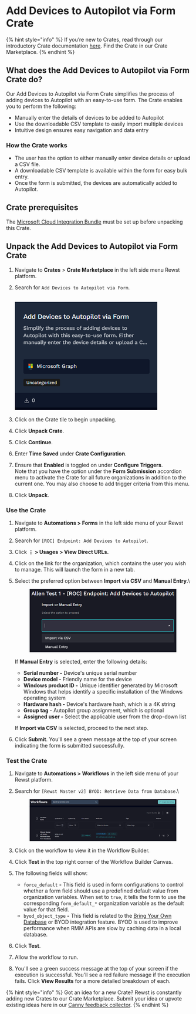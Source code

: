 # Add Devices to Autopilot via Form Crate

{% hint style="info" %}
If you’re new to Crates, read through our introductory Crate documentation [here](https://docs.rewst.help/prebuilt-automations/crates). Find the Crate in our Crate Marketplace.
{% endhint %}

## What does the Add Devices to Autopilot via Form Crate do?

Our Add Devices to Autopilot via Form Crate simplifies the process of adding devices to Autopilot with an easy-to-use form. The Crate enables you to perform the following:

* Manually enter the details of devices to be added to Autopilot
* Use the downloadable CSV template to easily import multiple devices
* Intuitive design ensures easy navigation and data entry

### How the Crate works

* The user has the option to either manually enter device details or upload a CSV file.
* A downloadable CSV template is available within the form for easy bulk entry.
* Once the form is submitted, the devices are automatically added to Autopilot.

## Crate prerequisites

The [Microsoft Cloud Integration Bundle](../../configuration/integrations/integration-guides/microsoft-cloud-integration-bundle/) must be set up before unpacking this Crate.

## Unpack the Add Devices to Autopilot via Form Crate

1. Navigate to **Crates** > **Crate Marketplace** in the left side menu Rewst platform.
2.  Search for `Add Devices to Autopilot via Form`.

    \
    ![](<../../../.gitbook/assets/image (1).png>)
3. Click on the Crate tile to begin unpacking.
4. Click **Unpack Crate**.
5. Click **Continue**.&#x20;
6. Enter **Time Saved** under **Crate Configuration**.
7. Ensure that **Enabled** is toggled on under **Configure Triggers**.\
   Note that you have the option under the **Form Submission** accordion menu to activate the Crate for all future organizations in addition to the current one. You may also choose to add trigger criteria from this menu.
8. Click **Unpack**.

### Use the Crate

1. Navigate to **Automations > Forms** in the left side menu of your Rewst platform.
2. Search for `[ROC] Endpoint: Add Devices to Autopilot`.
3. Click **⋮ > Usages > View Direct URLs.**
4. Click on the link for the organization, which contains the user you wish to manage. This will launch the form in a new tab.
5.  Select the preferred option between **Import via CSV** and **Manual Entry**.\


    <figure><img src="../../../.gitbook/assets/image (3).png" alt=""><figcaption></figcaption></figure>

    If **Manual Entry** is selected, enter the following details:

    * **Serial number -** Device's unique serial number
    * **Device model -** Friendly name for the device
    * **Windows product ID -** Unique identifier generated by Microsoft Windows that helps identify a specific installation of the Windows operating system
    * **Hardware hash -** Device's hardware hash, which is a 4K string
    * **Group tag -** Autopilot group assignment, which is optional
    * **Assigned user -** Select the applicable user from the drop-down list

    If **Import via CSV** is selected, proceed to the next step.
6. Click **Submit**.  You'll see a green message at the top of your screen indicating the form is submitted successfully.

### Test the Crate

1. Navigate to **Automations > Workflows** in the left side menu of your Rewst platform.
2.  Search for `[Rewst Master v2] BYOD: Retrieve Data from Database`.\


    <figure><img src="../../../.gitbook/assets/image (2).png" alt=""><figcaption></figcaption></figure>
3. Click on the workflow to view it in the Workflow Builder.&#x20;
4. Click **Test** in the top right corner of the Workflow Builder Canvas.
5. The following fields will show:
   * `force_default` **-** This field is used in form configurations to control whether a form field should use a predefined default value from organization variables. When set to `true`, it tells the form to use the corresponding `form_default_*` organization variable as the default value for that field.
   * `byod_object_type` **-** This field is related to the [Bring Your Own Database](../../configuration/integrations/integration-guides/byod-for-dattormm.md) or BYOD integration feature. BYOD is used to improve performance when RMM APIs are slow by caching data in a local database.
6. Click **Test**.
7. Allow the workflow to run.
8. You'll see a green success message at the top of your screen if the execution is successful. You'll see a red failure message if the execution fails. Click **View Results** for a more detailed breakdown of each.

{% hint style="info" %}
Got an idea for a new Crate? Rewst is constantly adding new Crates to our Crate Marketplace. Submit your idea or upvote existing ideas here in our [Canny feedback collector](https://rewst.canny.io/crates).
{% endhint %}
